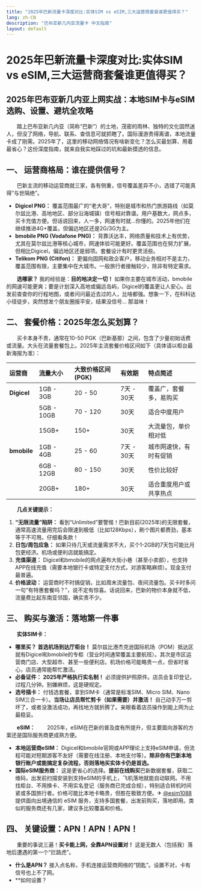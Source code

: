 ```yaml
---
title: "2025年巴新流量卡深度对比:实体SIM vs eSIM,三大运营商套餐谁更值得买？"
lang: zh-CN
description: "巴布亚新几内亚流量卡 中文指南"
layout: default
---
```

# 2025年巴新流量卡深度对比:实体SIM vs eSIM,三大运营商套餐谁更值得买？

## 2025年巴布亚新几内亚上网实战：本地SIM卡与eSIM选购、设置、避坑全攻略

　　踏上巴布亚新几内亚（简称“巴新”）的土地，茂密的雨林、独特的文化固然迷人，但没了网络，导航、联系、查信息可就抓瞎了。国际漫游贵得离谱，本地流量卡成了刚需。2025年了，这里的移动网络情况有啥新变化？怎么买最划算、用着最省心？这份深度指南，就来自我实地踩过的坑和最新摸透的信息。

## 一、 运营商格局：谁在提供信号？

　　巴新主流的移动运营商就三家，各有侧重，信号覆盖差异不小，选错了可能真得“与世隔绝”。

*   **Digicel PNG：** 覆盖范围最广的“老大哥”，特别是城市和热门旅游路线（如莫尔兹比港、高地地区、部分沿海城镇）信号相对靠谱。用户基数大，网点多，买卡充值方便。但话说回来，人一多，网速有时就…你懂的。2025年他们在继续推进4G+覆盖，但偏远地区还是2G/3G为主。
*   **bmobile PNG (Vodafone PNG)：** 背靠沃达丰，网络质量和技术上有优势，尤其在莫尔兹比港等核心城市，网速体验可能更好。覆盖范围也在努力扩展，但相比Digicel，偏远地区还是弱项。套餐设计有时更灵活些。
*   **Telikom PNG (Citifon)：** 更偏向固网和政企客户，移动业务相对不是主力，覆盖范围有限，主要集中在大城市。一般旅行者接触较少，除非有特定需求。

　　**选哪家？** 我的经验是：**目的地决定一切！** 如果你主要在城市活动，bmobile的网速可能更爽；要是计划深入高地或偏远岛屿，Digicel的覆盖更让人安心。出发前查查你的行程地图，或者问问最近去过的人，比啥都强。想象一下，在科科达小径徒步，突然想发个朋友圈报平安，结果没信号… 那滋味！

## 二、 套餐价格：2025年怎么买划算？

　　买卡本身不贵，通常在10-50 PGK（巴新基那）之间，包含了少量初始话费或流量。大头在流量套餐包上。2025年主流套餐价格区间如下（具体请以柜台最新海报为准）：

| 运营商       | 流量大小       | 大致价格区间 (PGK) | 有效期       | 特点简述                     |
| :----------- | :------------- | :----------------- | :----------- | :--------------------------- |
| **Digicel**  | 1GB - 3GB      | 20 - 50            | 7天 - 30天   | 覆盖广，套餐多，易购买       |
|              | 5GB - 10GB     | 70 - 120           | 30天         | 适合中度用户                 |
|              | 15GB+          | 150+               | 30天         | 大流量包，单价相对低         |
| **bmobile**  | 1GB - 4GB      | 25 - 60            | 7天 - 30天   | 城市网速快，有时有促销       |
|              | 6GB - 12GB     | 80 - 150           | 30天         | 性价比较好                   |
|              | 20GB+          | 180+               | 30天         | 适合重度用户或共享热点       |

　　**几点关键提示：**

1.  **“无限流量”陷阱：** 看到“Unlimited”要警惕！巴新目前(2025年)的无限套餐，通常高速流量用完后会限速到极低（比如128Kbps），刷个图片都费劲，基本等于不可用。仔细看条款！
2.  **日包/周包应急：** 如果只待几天或流量需求不大，买个1-2GB的7天包可能比月包更经济。机场或便利店就能搞定。
3.  **充值渠道：** Digicel和bmobile的网点遍布大街小巷（甚至小卖部），也支持APP在线充值（需要本地银行卡或特定支付方式，对游客略麻烦）。现金支付最普遍。
4.  **价格波动：** 运营商时不时搞促销，比如周末流量包、夜间流量包。买卡时多问一句“有特惠套餐吗？”，说不定有惊喜。话说回来，巴新的物价本身就不低，流量费比起东南亚邻国，确实贵不少。

## 三、 购买与激活：落地第一件事

　　**实体SIM卡：**
*   **哪里买？** **首选机场到达厅柜台！** 莫尔兹比港杰克逊国际机场（POM）抵达区就有Digicel和bmobile的专柜（营业时间通常覆盖主要航班）。其次是市区运营商门店、大型超市、甚至一些便利店。机场价格可能略贵一点，但省时省心，店员通常能帮忙激活。
*   **必备证件：** **2025年严格执行实名制！** 必须提供护照原件。店员会复印登记，过程几分钟。别嫌麻烦，这是硬规定。
*   **选号插卡：** 付钱选套餐，拿到SIM卡（通常是标准SIM、Micro SIM、Nano SIM三合一卡）。**当场让店员帮忙剪卡（如果需要）并激活！** 自己动手万一剪坏了，或者没激活成功，再找地方就折腾了。亲眼看着店员操作到能上网为止最稳妥。

　　**eSIM：**
　　2025年，eSIM在巴新的普及度有所提升，但主要面向游客的方案还是国际服务商更成熟方便。

*   **本地运营商eSIM：** Digicel和bmobile官网或APP理论上支持eSIM申请，但流程可能对短期游客不友好（需要在线注册、本地支付等）。**除非你有巴新本地银行账户或能搞定复杂流程，否则落地买实体卡仍是首选。**
*   **国际eSIM服务商：** 这是更省心的选择。**提前在线购买**巴新数据套餐，获取二维码，出发前扫描安装到支持eSIM的手机上，飞机落地就能自动联网。不用找柜台、不用换卡、不用实名登记（服务商已完成合规），特别适合转机时间紧或多国旅行者。价格可能比本地卡略贵，但胜在极致方便。✈ [@esim1088](https://t.me/s/esim1088) 提供面向出境通信的 eSIM 服务，支持多国套餐，出发前购买，落地即用。类似的服务商还有几家，建议多比较覆盖和价格。

## 四、 关键设置：APN！APN！APN！

　　重要的事说三遍！**买卡能上网，全靠APN设置对！** 这是无数人（包括我）落地后遭遇的第一个“拦路虎”。

*   **什么是APN？** 接入点名称，手机连接运营商网络的“钥匙”。设置不对，卡有信号也上不了网。
*   **如何设置？